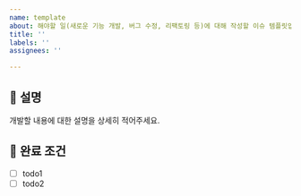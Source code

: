 ```yaml
---
name: template
about: 해야할 일(새로운 기능 개발, 버그 수정, 리팩토링 등)에 대해 작성할 이슈 템플릿입니다.
title: ''
labels: ''
assignees: ''

---
```


## 🔨 설명

개발할 내용에 대한 설명을 상세히 적어주세요.

## 📑 완료 조건
 - [ ] todo1
 - [ ] todo2
